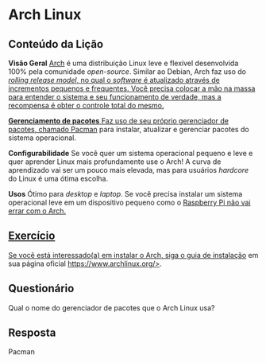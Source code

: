 # Arch Linux

## Conteúdo da Lição

<b>Visão Geral</b>
<a href='https://wiki.archlinux.org/index.php/Arch_Linux_(Portugu%C3%AAs)' target='_blank'>Arch</a> é uma distribuição Linux leve e flexível desenvolvida 100% pela comunidade <i>open-source</i>. Similar ao Debian, Arch faz uso do <a href='https://pt.wikipedia.org/wiki/Rolling_release' target='_blank'><i>rolling release model</b></i>, no qual o <i>software</i> é atualizado através de incrementos pequenos e frequentes. Você precisa colocar a mão na massa para entender o sistema e seu funcionamento de verdade, mas a recompensa é obter o controle total do mesmo.      

<b>Gerenciamento de pacotes</b>
Faz uso de seu próprio gerenciador de pacotes, chamado <a href='https://wiki.archlinux.org/index.php/Pacman' target='_blank'>Pacman</a> para instalar, atualizar e gerenciar pacotes do sistema operacional.

<b>Configurabilidade</b>
Se você quer um sistema operacional pequeno e leve e quer aprender Linux mais profundamente use o Arch! A curva de aprendizado vai ser um pouco mais elevada, mas para usuários <i>hardcore</i> do Linux é uma ótima escolha.

<b>Usos</b>
Ótimo para <i>desktop</i> e <i>laptop</i>. Se você precisa instalar um sistema operacional leve em um dispositivo pequeno como o <a href='https://wiki.archlinux.org/index.php/Raspberry_Pi' target='_blank'>Raspberry Pi</i> não vai errar com o Arch.

## Exercício

Se você está interessado(a) em instalar o Arch, siga o <a href='https://wiki.archlinux.org/index.php/Installation_guide_(Portugu%C3%AAs)' target='_blank'>guia de instalação</a> em sua página oficial <a href='https://www.archlinux.org/'>https://www.archlinux.org/></a>.

## Questionário

Qual o nome do gerenciador de pacotes que o Arch Linux usa?

## Resposta

Pacman
